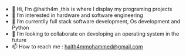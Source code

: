 - 👋 Hi, I’m @haith4m ,this is where I display my programing projects
- 👀 I’m interested in hardware and software engineering
- 🌱 I’m currentlly full stack software development, Os development and Python
- 💞️ I’m looking to collaborate on devoloping an operating system in the future
- 📫 How to reach me : haith4mmohammed@gmail.com

<!---
haith4m/haith4m is a ✨ special ✨ repository because its `README.md` (this file) appears on your GitHub profile.
You can click the Preview link to take a look at your changes.
--->
